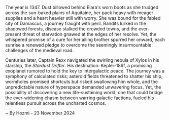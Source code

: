 
The year is 1347.  Dust billowed behind Elara's worn boots as she trudged across the sun-baked plains of Aquitaine, her pack heavy with meager supplies and a heart heavier still with worry.  She was bound for the fabled city of Damascus, a journey fraught with peril.  Bandits lurked in the shadowed forests, disease stalked the crowded towns, and the ever-present threat of starvation gnawed at the edges of her resolve. Yet, the whispered promise of a cure for her ailing brother spurred her onward, each sunrise a renewed pledge to overcome the seemingly insurmountable challenges of the medieval road.

Centuries later, Captain Rexx navigated the swirling nebula of Xylos in his starship, the *Stardust Drifter*.  His destination: Kepler-186f, a promising exoplanet rumored to hold the key to intergalactic peace.  The journey was a symphony of calculated risks; asteroid fields threatened to shatter his ship, wormholes promised shortcuts but risked swallowing him whole, and the unpredictable nature of hyperspace demanded unwavering focus.  Yet, the possibility of discovering a new life-sustaining world, one that could bridge the ever-widening chasm between warring galactic factions, fueled his relentless pursuit across the uncharted cosmos.

~ By Hozmi - 23 November 2024
